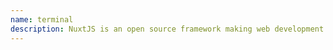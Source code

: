 ```yaml
---
name: terminal
description: NuxtJS is an open source framework making web development simple and powerful.
---
```

